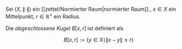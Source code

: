 Sei $(X, \| \cdot \|)$ ein [[zettel/Normierter Raum|normierter Raum]]., $x \in X$ ein Mittelpunkt, $r \in \mathbb{R}^+$ ein Radius.

Die *abgeschlossene Kugel* $B[x, r]$ ist definiert als

$$
	B[x, r] := \{ y \in X \mid \| x-y \| \le r \}
$$